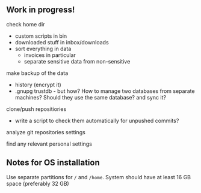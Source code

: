 Work in progress!
-----------------

check home dir
- custom scripts in bin
- downloaded stuff in inbox/downloads
- sort everything in data
  - invoices in particular
  - separate sensitive data from non-sensitive

make backup of the data
- history (encrypt it)
- .gnupg trustdb - but how? How to manage two databases from separate machines?
  Should they use the same database? and sync it?

clone/push repositiories
- write a script to check them automatically for unpushed commits?

analyze git repositories settings

find any relevant personal settings


Notes for OS installation
-------------------------

Use separate partitions for `/` and `/home`. System should have at least 16 GB
space (preferably 32 GB)
